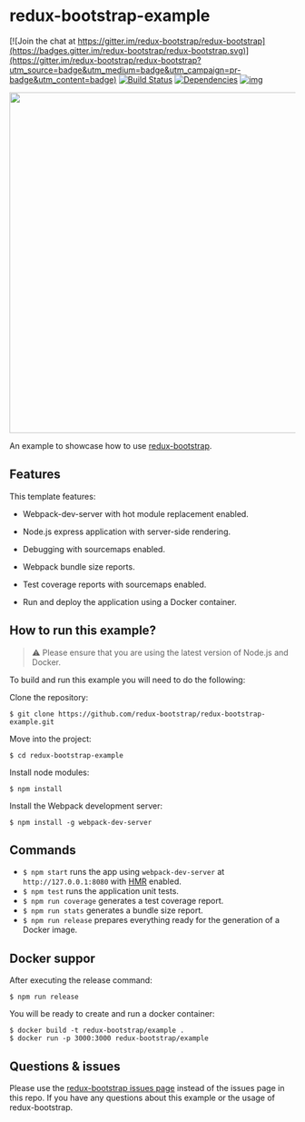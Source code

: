 # redux-bootstrap-example

[![Join the chat at https://gitter.im/redux-bootstrap/redux-bootstrap](https://badges.gitter.im/redux-bootstrap/redux-bootstrap.svg)](https://gitter.im/redux-bootstrap/redux-bootstrap?utm_source=badge&utm_medium=badge&utm_campaign=pr-badge&utm_content=badge)
[![Build Status](https://travis-ci.org/redux-bootstrap/redux-bootstrap-example.svg?branch=master)](https://travis-ci.org/redux-bootstrap/redux-bootstrap-example)
[![Dependencies](https://david-dm.org/redux-bootstrap/redux-bootstrap-example.svg)](https://david-dm.org/redux-bootstrap/redux-bootstrap-example#info=dependencies)
[![img](https://david-dm.org/redux-bootstrap/redux-bootstrap-example/dev-status.svg)](https://david-dm.org/redux-bootstrap/redux-bootstrap-example/#info=devDependencies)

<img src="https://pbs.twimg.com/media/Czu_yEEWEAAJNwA.jpg:large" width="600" />

An example to showcase how to use [redux-bootstrap](https://github.com/redux-bootstrap/redux-bootstrap).

## Features
This template features:
- Webpack-dev-server with hot module replacement enabled.
- Node.js express application with server-side rendering.
- Debugging with sourcemaps enabled.
- Webpack bundle size reports.
- Test coverage reports with sourcemaps enabled.

- Run and deploy the application using a Docker container.

## How to run this example?

> :warning: Please ensure that you are using the latest version of Node.js and Docker.

To build and run this example you will need to do the following:

Clone the repository:

```
$ git clone https://github.com/redux-bootstrap/redux-bootstrap-example.git
```

Move into the project:

```
$ cd redux-bootstrap-example
```

Install node modules:

```
$ npm install
```

Install the Webpack development server:

```
$ npm install -g webpack-dev-server
```

## Commands

- `$ npm start` runs the app using `webpack-dev-server` at `http://127.0.0.1:8080` with [HMR](https://webpack.github.io/docs/hot-module-replacement.html) enabled.
- `$ npm test` runs the application unit tests.
- `$ npm run coverage` generates a test coverage report.
- `$ npm run stats` generates a bundle size report.
- `$ npm run release` prepares everything ready for the generation of a Docker image.

## Docker suppor
After executing the release command:

```
$ npm run release
```

You will be ready to create and run a docker container:

```
$ docker build -t redux-bootstrap/example .
$ docker run -p 3000:3000 redux-bootstrap/example
```

## Questions & issues
Please use the [redux-bootstrap issues page](https://github.com/redux-bootstrap/redux-bootstrap/issues) 
instead of the issues page in this repo. If you have any questions about this example or the usage 
of redux-bootstrap.

